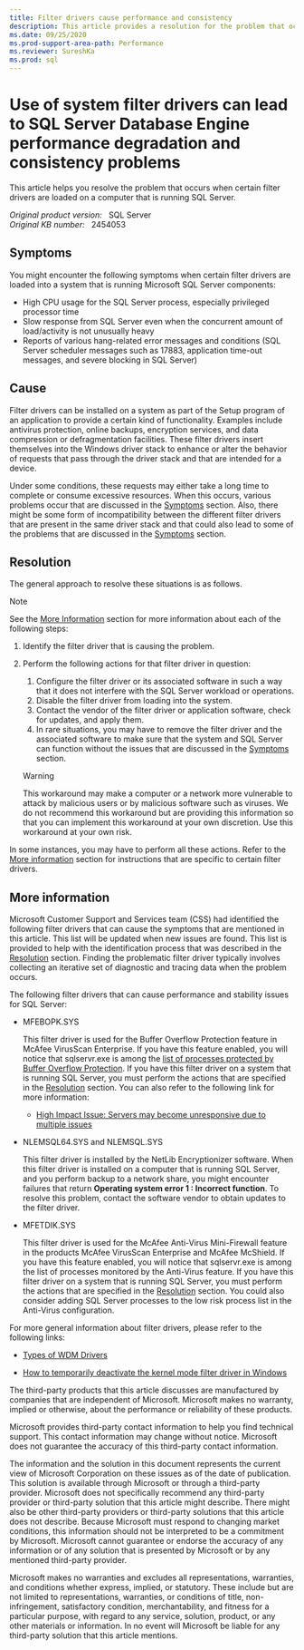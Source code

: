 ```yaml
---
title: Filter drivers cause performance and consistency
description: This article provides a resolution for the problem that occurs when certain filter drivers are loaded on a computer that is running SQL Server.
ms.date: 09/25/2020
ms.prod-support-area-path: Performance
ms.reviewer: SureshKa
ms.prod: sql
---
```

# Use of system filter drivers can lead to SQL Server Database Engine performance degradation and consistency problems

This article helps you resolve the problem that occurs when certain filter drivers are loaded on a computer that is running SQL Server.

_Original product version:_ &nbsp; SQL Server  
_Original KB number:_ &nbsp; 2454053

## Symptoms

You might encounter the following symptoms when certain filter drivers are loaded into a system that is running Microsoft SQL Server components:

- High CPU usage for the SQL Server process, especially privileged processor time
- Slow response from SQL Server even when the concurrent amount of load/activity is not unusually heavy
- Reports of various hang-related error messages and conditions (SQL Server scheduler messages such as 17883, application time-out messages, and severe blocking in SQL Server)

## Cause

Filter drivers can be installed on a system as part of the Setup program of an application to provide a certain kind of functionality. Examples include antivirus protection, online backups, encryption services, and data compression or defragmentation facilities. These filter drivers insert themselves into the Windows driver stack to enhance or alter the behavior of requests that pass through the driver stack and that are intended for a device.

Under some conditions, these requests may either take a long time to complete or consume excessive resources. When this occurs, various problems occur that are discussed in the [Symptoms](#symptoms) section. Also, there might be some form of incompatibility between the different filter drivers that are present in the same driver stack and that could also lead to some of the problems that are discussed in the [Symptoms](#symptoms) section.

## Resolution

The general approach to resolve these situations is as follows.

> [!NOTE]
> See the [More Information](#more-information) section for more information about each of the following steps:

1. Identify the filter driver that is causing the problem.
2. Perform the following actions for that filter driver in question:

   1. Configure the filter driver or its associated software in such a way that it does not interfere with the SQL Server workload or operations.
   2. Disable the filter driver from loading into the system.
   3. Contact the vendor of the filter driver or application software, check for updates, and apply them.
   4. In rare situations, you may have to remove the filter driver and the associated software to make sure that the system and SQL Server can function without the issues that are discussed in the [Symptoms](#symptoms) section.

   > [!WARNING]
   > This workaround may make a computer or a network more vulnerable to attack by malicious users or by malicious software such as viruses. We do not recommend this workaround but are providing this information so that you can implement this workaround at your own discretion. Use this workaround at your own risk.

In some instances, you may have to perform all these actions. Refer to the [More information](#more-information) section for instructions that are specific to certain filter drivers.

## More information

Microsoft Customer Support and Services team (CSS) had identified the following filter drivers that can cause the symptoms that are mentioned in this article. This list will be updated when new issues are found. This list is provided to help with the identification process that was described in the [Resolution](#resolution) section. Finding the problematic filter driver typically involves collecting an iterative set of diagnostic and tracing data when the problem occurs.

The following filter drivers that can cause performance and stability issues for SQL Server:

- MFEBOPK.SYS

  This filter driver is used for the Buffer Overflow Protection feature in McAfee VirusScan Enterprise. If you have this feature enabled, you will notice that sqlservr.exe is among the [list of processes protected by Buffer Overflow Protection](https://kc.mcafee.com/corporate/index?page=content&id=kb58007). If you have this filter driver on a system that is running SQL Server, you must perform the actions that are specified in the [Resolution](#resolution) section. You can also refer to the following link for more information:

  - [High Impact Issue: Servers may become unresponsive due to multiple issues](https://techcommunity.microsoft.com/t5/ask-the-performance-team/high-impact-issue-servers-may-become-unresponsive-due-to/ba-p/374567)

- NLEMSQL64.SYS and NLEMSQL.SYS

  This filter driver is installed by the NetLib Encryptionizer software. When this filter driver is installed on a computer that is running SQL Server, and you perform backup to a network share, you might encounter failures that return **Operating system error 1 : Incorrect function**. To resolve this problem, contact the software vendor to obtain updates to the filter driver.

- MFETDIK.SYS

  This filter driver is used for the McAfee Anti-Virus Mini-Firewall feature in the products McAfee VirusScan Enterprise and McAfee McShield. If you have this feature enabled, you will notice that sqlservr.exe is among the list of processes monitored by the Anti-Virus feature. If you have this filter driver on a system that is running SQL Server, you must perform the actions that are specified in the [Resolution](#resolution) section. You could also consider adding SQL Server processes to the low risk process list in the Anti-Virus configuration.

For more general information about filter drivers, please refer to the following links:

- [Types of WDM Drivers](/windows-hardware/drivers/kernel/types-of-wdm-drivers)

- [How to temporarily deactivate the kernel mode filter driver in Windows](/troubleshoot/windows-server/performance/deactivate-kernel-mode-filter-driver)

The third-party products that this article discusses are manufactured by companies that are independent of Microsoft. Microsoft makes no warranty, implied or otherwise, about the performance or reliability of these products.

Microsoft provides third-party contact information to help you find technical support. This contact information may change without notice. Microsoft does not guarantee the accuracy of this third-party contact information.

The information and the solution in this document represents the current view of Microsoft Corporation on these issues as of the date of publication. This solution is available through Microsoft or through a third-party provider. Microsoft does not specifically recommend any third-party provider or third-party solution that this article might describe. There might also be other third-party providers or third-party solutions that this article does not describe. Because Microsoft must respond to changing market conditions, this information should not be interpreted to be a commitment by Microsoft. Microsoft cannot guarantee or endorse the accuracy of any information or of any solution that is presented by Microsoft or by any mentioned third-party provider.

Microsoft makes no warranties and excludes all representations, warranties, and conditions whether express, implied, or statutory. These include but are not limited to representations, warranties, or conditions of title, non-infringement, satisfactory condition, merchantability, and fitness for a particular purpose, with regard to any service, solution, product, or any other materials or information. In no event will Microsoft be liable for any third-party solution that this article mentions.

